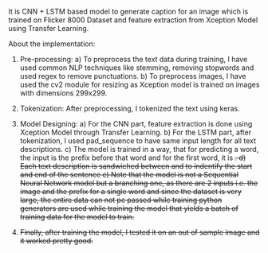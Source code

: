 It is CNN + LSTM based model to generate caption for an image which is trained on Flicker 8000 Dataset and feature extraction from Xception Model using Transfer Learning.

About the implementation:
  1) Pre-processing:
         a) To preprocess the text data during training, I have used common NLP techniques like stemming, removing stopwords and used regex to remove punctuations.
         b) To preprocess images, I have used the cv2 module for resizing as Xception model is trained on images with dimensions 299x299.
     
  2) Tokenization:
         After preprocessing, I tokenized the text using keras.
     
  3) Model Designing:
         a) For the CNN part, feature extraction is done using Xception Model through Transfer Learning.
         b) For the LSTM part, after tokenization, I used pad_sequence to have same input length for all text descriptions.
         c) The model is trained in a way, that for predicting a word, the input is the prefix before that word and for the first word, it is <s>.
         d) Each text description is sandwiched between <s> and <e> to indentify the start and end of the sentence
         e) Note that the model is not a Sequential Neural Network model but a branching one, as there are 2 inputs i.e. the image and the prefix for a single word and since the dataset is very large, the entire data can not pe passed while training python generators are used while training the model that yields a batch of training data for the model to train.
     
  4) Finally, after training the model, I tested it on an out of sample image and it worked pretty good.
